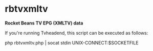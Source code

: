 # rbtvxmltv
**Rocket Beans TV EPG (XMLTV) data**

If you're running Tvheadend, this script can be executed as follows:

php rbtvxmltv.php | socat stdin UNIX-CONNECT:$SOCKETFILE
